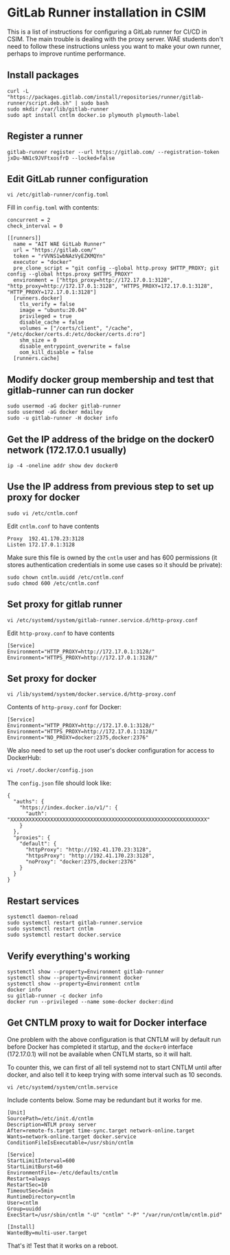 
# GitLab Runner installation in CSIM

This is a list of instructions for configuring a GitLab runner for CI/CD
in CSIM. The main trouble is dealing with the proxy server. WAE students
don't need to follow these instructions unless you want to make your own
runner, perhaps to improve runtime performance.

## Install packages

    curl -L "https://packages.gitlab.com/install/repositories/runner/gitlab-runner/script.deb.sh" | sudo bash
    sudo mkdir /var/lib/gitlab-runner
    sudo apt install cntlm docker.io plymouth plymouth-label

## Register a runner

    gitlab-runner register --url https://gitlab.com/ --registration-token jxDu-NN1c9JVFtxosfrD --locked=false

## Edit GitLab runner configuration

    vi /etc/gitlab-runner/config.toml 

Fill in `config.toml` with contents:

    concurrent = 2
    check_interval = 0

    [[runners]]
      name = "AIT WAE GitLab Runner"
      url = "https://gitlab.com/"
      token = "rVVNS1wbNAzVyEZKMQYn"
      executor = "docker"
      pre_clone_script = "git config --global http.proxy $HTTP_PROXY; git config --global https.proxy $HTTPS_PROXY"
      environment = ["https_proxy=http://172.17.0.1:3128", "http_proxy=http://172.17.0.1:3128", "HTTPS_PROXY=172.17.0.1:3128", "HTTP_PROXY=172.17.0.1:3128"]
      [runners.docker]
        tls_verify = false
        image = "ubuntu:20.04"
        privileged = true
        disable_cache = false
        volumes = ["/certs/client", "/cache", "/etc/docker/certs.d:/etc/docker/certs.d:ro"]
        shm_size = 0
        disable_entrypoint_overwrite = false
        oom_kill_disable = false
      [runners.cache]

## Modify docker group membership and test that gitlab-runner can run docker

    sudo usermod -aG docker gitlab-runner
    sudo usermod -aG docker mdailey
    sudo -u gitlab-runner -H docker info

## Get the IP address of the bridge on the docker0 network (172.17.0.1 usually)

    ip -4 -oneline addr show dev docker0

## Use the IP address from previous step to set up proxy for docker

    sudo vi /etc/cntlm.conf 

Edit `cntlm.conf` to have contents

    Proxy  192.41.170.23:3128
    Listen 172.17.0.1:3128

Make sure this file is owned by the `cntlm` user and has 600 permissions (it
stores authentication credentials in some use cases so it should be private):

    sudo chown cntlm.uuidd /etc/cntlm.conf
    sudo chmod 600 /etc/cntlm.conf

## Set proxy for gitlab runner

    vi /etc/systemd/system/gitlab-runner.service.d/http-proxy.conf

Edit `http-proxy.conf` to have contents

    [Service]
    Environment="HTTP_PROXY=http://172.17.0.1:3128/"
    Environment="HTTPS_PROXY=http://172.17.0.1:3128/"

## Set proxy for docker

    vi /lib/systemd/system/docker.service.d/http-proxy.conf

Contents of `http-proxy.conf` for Docker:

    [Service]
    Environment="HTTP_PROXY=http://172.17.0.1:3128/"
    Environment="HTTPS_PROXY=http://172.17.0.1:3128/"
    Environment="NO_PROXY=docker:2375,docker:2376"

We also need to set up the root user's docker configuration for
access to DockerHub:

    vi /root/.docker/config.json

The `config.json` file should look like:

    {
      "auths": {
        "https://index.docker.io/v1/": {
          "auth": "XXXXXXXXXXXXXXXXXXXXXXXXXXXXXXXXXXXXXXXXXXXXXXXXXXXXXXXXXXXXXXXX"
        }
      },
      "proxies": {
        "default": {
          "httpProxy": "http://192.41.170.23:3128",
          "httpsProxy": "http://192.41.170.23:3128",
          "noProxy": "docker:2375,docker:2376"
        }
      }
    }

## Restart services

    systemctl daemon-reload
    sudo systemctl restart gitlab-runner.service 
    sudo systemctl restart cntlm
    sudo systemctl restart docker.service

## Verify everything's working

    systemctl show --property=Environment gitlab-runner
    systemctl show --property=Environment docker
    systemctl show --property=Environment cntlm
    docker info
    su gitlab-runner -c docker info
    docker run --privileged --name some-docker docker:dind

## Get CNTLM proxy to wait for Docker interface

One problem with the above configuration is that CNTLM will by
default run before Docker has completed it startup, and the
`docker0` interface (172.17.0.1) will not be available when
CNTLM starts, so it will halt.

To counter this, we can first of all tell systemd not to start
CNTLM until after docker, and also tell it to keep trying with
some interval such as 10 seconds.

    vi /etc/systemd/system/cntlm.service

Include contents below. Some may be redundant but it works for me.

    [Unit]
    SourcePath=/etc/init.d/cntlm
    Description=NTLM proxy server
    After=remote-fs.target time-sync.target network-online.target
    Wants=network-online.target docker.service
    ConditionFileIsExecutable=/usr/sbin/cntlm

    [Service]
    StartLimitInterval=600
    StartLimitBurst=60
    EnvironmentFile=-/etc/defaults/cntlm
    Restart=always
    RestartSec=10
    TimeoutSec=5min
    RuntimeDirectory=cntlm
    User=cntlm
    Group=uuidd
    ExecStart=/usr/sbin/cntlm "-U" "cntlm" "-P" "/var/run/cntlm/cntlm.pid"

    [Install]
    WantedBy=multi-user.target

That's it! Test that it works on a reboot.
